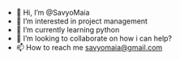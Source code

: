 - 👋 Hi, I’m @SavyoMaia
- 👀 I’m interested in project management
- 🌱 I’m currently learning python
- 💞️ I’m looking to collaborate on how i can help?
- 📫 How to reach me savyomaia@gmail.com
<!---
SavyoMaia/SavyoMaia is a ✨ special ✨ repository because its `README.md` (this file) appears on your GitHub profile.
You can click the Preview link to take a look at your changes.
--->
